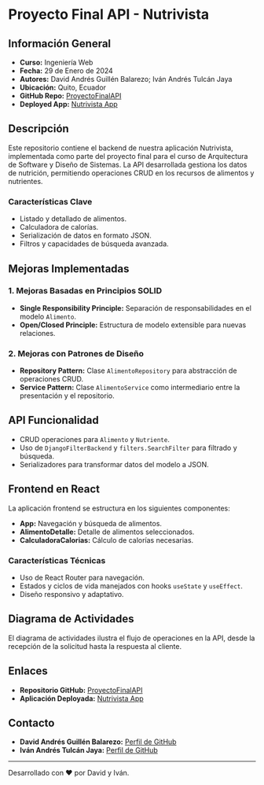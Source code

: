 # Proyecto Final API - Nutrivista

## Información General

- **Curso:** Ingeniería Web
- **Fecha:** 29 de Enero de 2024
- **Autores:** David Andrés Guillén Balarezo; Iván Andrés Tulcán Jaya
- **Ubicación:** Quito, Ecuador
- **GitHub Repo:** [ProyectoFinalAPI](https://github.com/davidguillen2002/ProyectoFinalAPI)
- **Deployed App:** [Nutrivista App](https://apinutrivista.onrender.com)

## Descripción

Este repositorio contiene el backend de nuestra aplicación Nutrivista, implementada como parte del proyecto final para el curso de Arquitectura de Software y Diseño de Sistemas. La API desarrollada gestiona los datos de nutrición, permitiendo operaciones CRUD en los recursos de alimentos y nutrientes.

### Características Clave

- Listado y detallado de alimentos.
- Calculadora de calorías.
- Serialización de datos en formato JSON.
- Filtros y capacidades de búsqueda avanzada.

## Mejoras Implementadas

### 1. Mejoras Basadas en Principios SOLID

- **Single Responsibility Principle:** Separación de responsabilidades en el modelo `Alimento`.
- **Open/Closed Principle:** Estructura de modelo extensible para nuevas relaciones.

### 2. Mejoras con Patrones de Diseño

- **Repository Pattern:** Clase `AlimentoRepository` para abstracción de operaciones CRUD.
- **Service Pattern:** Clase `AlimentoService` como intermediario entre la presentación y el repositorio.

## API Funcionalidad

- CRUD operaciones para `Alimento` y `Nutriente`.
- Uso de `DjangoFilterBackend` y `filters.SearchFilter` para filtrado y búsqueda.
- Serializadores para transformar datos del modelo a JSON.

## Frontend en React

La aplicación frontend se estructura en los siguientes componentes:

- **App:** Navegación y búsqueda de alimentos.
- **AlimentoDetalle:** Detalle de alimentos seleccionados.
- **CalculadoraCalorias:** Cálculo de calorías necesarias.

### Características Técnicas

- Uso de React Router para navegación.
- Estados y ciclos de vida manejados con hooks `useState` y `useEffect`.
- Diseño responsivo y adaptativo.

## Diagrama de Actividades

El diagrama de actividades ilustra el flujo de operaciones en la API, desde la recepción de la solicitud hasta la respuesta al cliente.

## Enlaces

- **Repositorio GitHub:** [ProyectoFinalAPI](https://github.com/davidguillen2002/ProyectoFinalAPI)
- **Aplicación Deployada:** [Nutrivista App](https://apinutrivista.onrender.com)

## Contacto

- **David Andrés Guillén Balarezo:** [Perfil de GitHub](https://github.com/davidguillen2002)
- **Iván Andrés Tulcán Jaya:** [Perfil de GitHub](https://github.com/ivantulcan)

---
Desarrollado con ❤️ por David y Iván.
